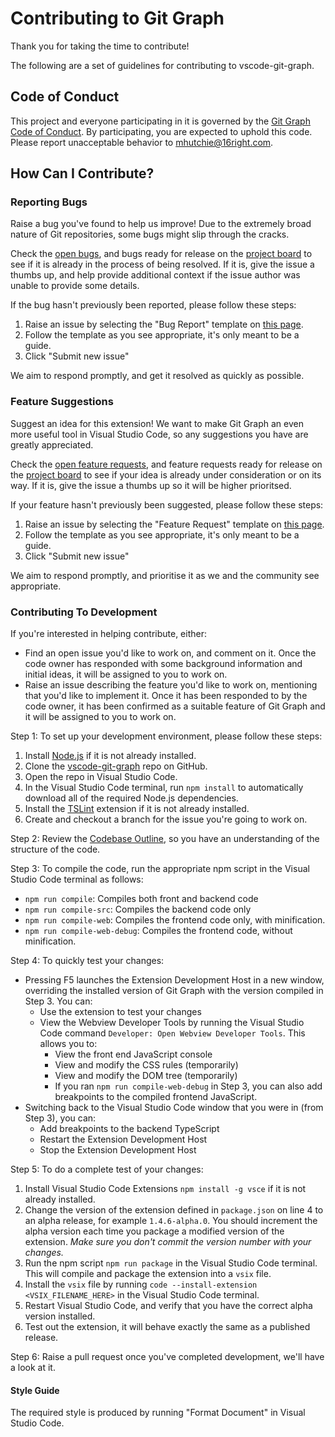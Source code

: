 # Contributing to Git Graph

Thank you for taking the time to contribute!

The following are a set of guidelines for contributing to vscode-git-graph.

## Code of Conduct

This project and everyone participating in it is governed by the [Git Graph Code of Conduct](CODE_OF_CONDUCT.md). By participating, you are expected to uphold this code. Please report unacceptable behavior to [mhutchie@16right.com](mailto:mhutchie@16right.com).

## How Can I Contribute?

### Reporting Bugs

Raise a bug you've found to help us improve! Due to the extremely broad nature of Git repositories, some bugs might slip through the cracks.

Check the [open bugs](https://github.com/mhutchie/vscode-git-graph/issues?q=is%3Aissue+is%3Aopen+label%3A"bugs"), and bugs ready for release on the [project board](https://github.com/mhutchie/vscode-git-graph/projects/1#column-4514040) to see if it is already in the process of being resolved. If it is, give the issue a thumbs up, and help provide additional context if the issue author was unable to provide some details.

If the bug hasn't previously been reported, please follow these steps:
1. Raise an issue by selecting the "Bug Report" template on [this page](https://github.com/mhutchie/vscode-git-graph/issues/new/choose).
2. Follow the template as you see appropriate, it's only meant to be a guide.
3. Click "Submit new issue"

We aim to respond promptly, and get it resolved as quickly as possible.

### Feature Suggestions

Suggest an idea for this extension! We want to make Git Graph an even more useful tool in Visual Studio Code, so any suggestions you have are greatly appreciated.

Check the [open feature requests](https://github.com/mhutchie/vscode-git-graph/issues?q=is%3Aissue+is%3Aopen+label%3A"feature+request"), and feature requests ready for release on the [project board](https://github.com/mhutchie/vscode-git-graph/projects/1#column-4514040) to see if your idea is already under consideration or on its way. If it is, give the issue a thumbs up so it will be higher prioritsed.

If your feature hasn't previously been suggested, please follow these steps:
1. Raise an issue by selecting the "Feature Request" template on [this page](https://github.com/mhutchie/vscode-git-graph/issues/new/choose).
2. Follow the template as you see appropriate, it's only meant to be a guide.
3. Click "Submit new issue"

We aim to respond promptly, and prioritise it as we and the community see appropriate.

### Contributing To Development

If you're interested in helping contribute, either:
* Find an open issue you'd like to work on, and comment on it. Once the code owner has responded with some background information and initial ideas, it will be assigned to you to work on.
* Raise an issue describing the feature you'd like to work on, mentioning that you'd like to implement it. Once it has been responded to by the code owner, it has been confirmed as a suitable feature of Git Graph and it will be assigned to you to work on.

Step 1: To set up your development environment, please follow these steps:
1. Install [Node.js](https://nodejs.org/en/) if it is not already installed.
2. Clone the [vscode-git-graph](https://github.com/mhutchie/vscode-git-graph) repo on GitHub.
3. Open the repo in Visual Studio Code.
4. In the Visual Studio Code terminal, run `npm install` to automatically download all of the required Node.js dependencies.
5. Install the [TSLint](https://marketplace.visualstudio.com/items?itemName=ms-vscode.vscode-typescript-tslint-plugin) extension if it is not already installed.
6. Create and checkout a branch for the issue you're going to work on.

Step 2: Review the [Codebase Outline](https://github.com/mhutchie/vscode-git-graph/wiki/Codebase-Outline), so you have an understanding of the structure of the code.

Step 3: To compile the code, run the appropriate npm script in the Visual Studio Code terminal as follows:
* `npm run compile`: Compiles both front and backend code
* `npm run compile-src`: Compiles the backend code only
* `npm run compile-web`: Compiles the frontend code only, with minification.
* `npm run compile-web-debug`: Compiles the frontend code, without minification.

Step 4: To quickly test your changes:
* Pressing F5 launches the Extension Development Host in a new window, overriding the installed version of Git Graph with the version compiled in Step 3. You can:
    * Use the extension to test your changes
    * View the Webview Developer Tools by running the Visual Studio Code command `Developer: Open Webview Developer Tools`. This allows you to:
        * View the front end JavaScript console
        * View and modify the CSS rules (temporarily)
        * View and modify the DOM tree (temporarily)
        * If you ran `npm run compile-web-debug` in Step 3, you can also add breakpoints to the compiled frontend JavaScript.
* Switching back to the Visual Studio Code window that you were in (from Step 3), you can:
    * Add breakpoints to the backend TypeScript
    * Restart the Extension Development Host
    * Stop the Extension Development Host

Step 5: To do a complete test of your changes:
1. Install Visual Studio Code Extensions `npm install -g vsce` if it is not already installed.
2. Change the version of the extension defined in `package.json` on line 4 to an alpha release, for example `1.4.6-alpha.0`. You should increment the alpha version each time you package a modified version of the extension. _Make sure you don't commit the version number with your changes._
3. Run the npm script `npm run package` in the Visual Studio Code terminal. This will compile and package the extension into a `vsix` file.
4. Install the `vsix` file by running `code --install-extension <VSIX_FILENAME_HERE>` in the Visual Studio Code terminal.
5. Restart Visual Studio Code, and verify that you have the correct alpha version installed.
6. Test out the extension, it will behave exactly the same as a published release.

Step 6: Raise a pull request once you've completed development, we'll have a look at it.

#### Style Guide

The required style is produced by running "Format Document" in Visual Studio Code.
